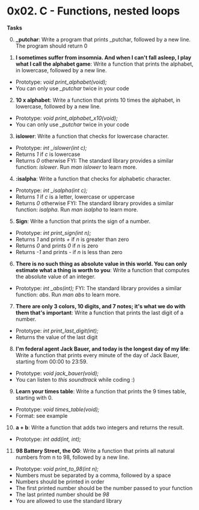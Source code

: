 #	0x02. C - Functions, nested loops

**Tasks**

0. **_putchar**: Write a program that prints _putchar, followed by a new line. 
The program should return 0


1. **I sometimes suffer from insomnia. And when I can't fall asleep, I play what I call the alphabet game**: Write a function that prints the alphabet, in lowercase, followed by a new line.
- Prototype: _void print\_alphabet(void);_
- You can only use _\_putchar_ twice in your code


2. **10 x alphabet**: Write a function that prints 10 times the alphabet, in lowercase, followed by a new line.
- Prototype: _void print\_alphabet\_x10(void);_
- You can only use _\_putchar_ twice in your code


3. **islower**: Write a function that checks for lowercase character.
- Prototype: _int \_islower(int c);_
- Returns _1_ if _c_ is lowercase
- Returns _0_ otherwise
FYI: The standard library provides a similar function: _islower_. Run _man islower_ to learn more.


4. **:isalpha**: Write a function that checks for alphabetic character.
- Prototype: _int \_isalpha(int c);_
- Returns _1_ if _c_ is a letter, lowercase or uppercase
- Returns _0_ otherwise
FYI: The standard library provides a similar function: _isalpha_. Run _man isalpha_ to learn more.


5. **Sign**: Write a function that prints the sign of a number.
- Prototype: _int print\_sign(int n);_
- Returns _1_ and prints _+_ if _n_ is greater than zero
- Returns _0_ and prints _0_ if _n_ is zero
- Returns _-1_ and prints _-_ if _n_ is less than zero


6. **There is no such thing as absolute value in this world. You can only estimate what a thing is worth to you**: Write a function that computes the absolute value of an integer.
- Prototype: _int \_abs(int);_
FYI: The standard library provides a similar function: _abs_. Run _man abs_ to learn more.


7. **There are only 3 colors, 10 digits, and 7 notes; it's what we do with them that's important**: Write a function that prints the last digit of a number.
- Prototype: _int print\_last\_digit(int);_
- Returns the value of the last digit


8. **I'm federal agent Jack Bauer, and today is the longest day of my life**: Write a function that prints every minute of the day of Jack Bauer, starting from 00:00 to 23:59.
- Prototype: _void jack\_bauer(void);_
- You can listen to _this soundtrack_ while coding :)


9. **Learn your times table**: Write a function that prints the 9 times table, starting with 0.
- Prototype: _void times\_table(void);_
- Format: see example


10. **a + b**: Write a function that adds two integers and returns the result.
- Prototype: _int add(int, int);_


11. **98 Battery Street, the OG**: Write a function that prints all natural numbers from n to 98, followed by a new line.
- Prototype: _void print\_to\_98(int n);_
- Numbers must be separated by a comma, followed by a space
- Numbers should be printed in order
- The first printed number should be the number passed to your function
- The last printed number should be _98_
- You are allowed to use the standard library
